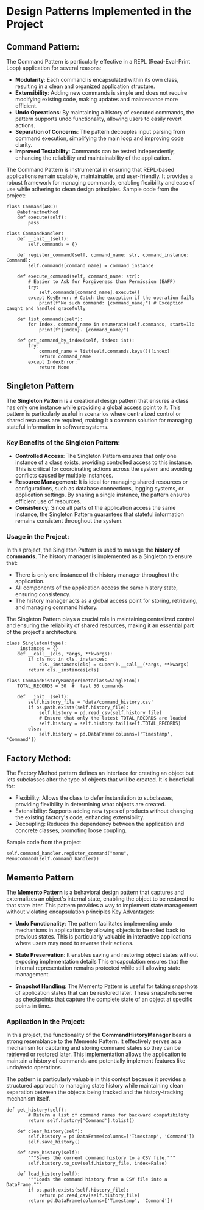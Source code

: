 # Design Patterns Implemented in the Project

## Command Pattern:
The Command Pattern is particularly effective in a REPL (Read-Eval-Print Loop) application for several reasons:

- **Modularity**: Each command is encapsulated within its own class, resulting in a clean and organized application structure.
- **Extensibility**: Adding new commands is simple and does not require modifying existing code, making updates and maintenance more efficient.
- **Undo Operations**: By maintaining a history of executed commands, the pattern supports undo functionality, allowing users to easily revert actions.
- **Separation of Concerns**: The pattern decouples input parsing from command execution, simplifying the main loop and improving code clarity.
- **Improved Testability**: Commands can be tested independently, enhancing the reliability and maintainability of the application.

The Command Pattern is instrumental in ensuring that REPL-based applications remain scalable, maintainable, and user-friendly. It provides a robust framework for managing commands, enabling flexibility and ease of use while adhering to clean design principles.
Sample code from the project: 
```
class Command(ABC):
    @abstractmethod
    def execute(self):
        pass

class CommandHandler:
    def __init__(self):
        self.commands = {}

    def register_command(self, command_name: str, command_instance: Command):
        self.commands[command_name] = command_instance

    def execute_command(self, command_name: str):
        # Easier to Ask for Forgiveness than Permission (EAFP)
        try:
            self.commands[command_name].execute()
        except KeyError: # Catch the exception if the operation fails
            print(f"No such command: {command_name}") # Exception caught and handled gracefully

    def list_commands(self):
        for index, command_name in enumerate(self.commands, start=1):
            print(f"{index}. {command_name}")

    def get_command_by_index(self, index: int):
        try:
            command_name = list(self.commands.keys())[index]
            return command_name
        except IndexError:
            return None
```
## Singleton Pattern

The **Singleton Pattern** is a creational design pattern that ensures a class has only one instance while providing a global access point to it. This pattern is particularly useful in scenarios where centralized control or shared resources are required, making it a common solution for managing stateful information in software systems.

### Key Benefits of the Singleton Pattern:
- **Controlled Access**: The Singleton Pattern ensures that only one instance of a class exists, providing controlled access to this instance. This is critical for coordinating actions across the system and avoiding conflicts caused by multiple instances.
- **Resource Management**: It is ideal for managing shared resources or configurations, such as database connections, logging systems, or application settings. By sharing a single instance, the pattern ensures efficient use of resources.
- **Consistency**: Since all parts of the application access the same instance, the Singleton Pattern guarantees that stateful information remains consistent throughout the system.

### Usage in the Project:
In this project, the Singleton Pattern is used to manage the **history of commands**. The history manager is implemented as a Singleton to ensure that:
- There is only one instance of the history manager throughout the application.
- All components of the application access the same history state, ensuring consistency.
- The history manager acts as a global access point for storing, retrieving, and managing command history.

The Singleton Pattern plays a crucial role in maintaining centralized control and ensuring the reliability of shared resources, making it an essential part of the project's architecture.

```
class Singleton(type):
    _instances = {}
    def __call__(cls, *args, **kwargs):
        if cls not in cls._instances:
            cls._instances[cls] = super().__call__(*args, **kwargs)
        return cls._instances[cls]

class CommandHistoryManager(metaclass=Singleton):
    TOTAL_RECORDS = 50  #  last 50 commands

    def __init__(self):
        self.history_file = 'data/command_history.csv'
        if os.path.exists(self.history_file):
            self.history = pd.read_csv(self.history_file)
            # Ensure that only the latest TOTAL_RECORDS are loaded
            self.history = self.history.tail(self.TOTAL_RECORDS)
        else:
            self.history = pd.DataFrame(columns=['Timestamp', 'Command'])
```
## Factory Method:
The Factory Method pattern defines an interface for creating an object but lets subclasses alter the type of objects that will be created. It is beneficial for:

- Flexibility: Allows the class to defer instantiation to subclasses, providing flexibility in determining what objects are created.
- Extensibility: Supports adding new types of products without changing the existing factory's code, enhancing extensibility.
- Decoupling: Reduces the dependency between the application and concrete classes, promoting loose coupling.

Sample code from the project
```
self.command_handler.register_command("menu", MenuCommand(self.command_handler))

```
## Memento Pattern

The **Memento Pattern** is a behavioral design pattern that captures and externalizes an object's internal state, enabling the object to be restored to that state later. This pattern provides a way to implement state management without violating encapsulation principles Key Advantages:

- **Undo Functionality**: The pattern facilitates implementing undo mechanisms in applications by allowing objects to be rolled back to previous states. This is particularly valuable in interactive applications where users may need to reverse their actions.

- **State Preservation**: It enables saving and restoring object states without exposing implementation details This encapsulation ensures that the internal representation remains protected while still allowing state management.

- **Snapshot Handling**: The Memento Pattern is useful for taking snapshots of application states that can be restored later. These snapshots serve as checkpoints that capture the complete state of an object at specific points in time.

### Application in the Project:

In this project, the functionality of the **CommandHistoryManager** bears a strong resemblance to the Memento Pattern. It effectively serves as a mechanism for capturing and storing command states so they can be retrieved or restored later. This implementation allows the application to maintain a history of commands and potentially implement features like undo/redo operations.

The pattern is particularly valuable in this context because it provides a structured approach to managing state history while maintaining clean separation between the objects being tracked and the history-tracking mechanism itself.

```
def get_history(self):
        # Return a list of command names for backward compatibility
        return self.history['Command'].tolist()

    def clear_history(self):
        self.history = pd.DataFrame(columns=['Timestamp', 'Command'])
        self.save_history()

    def save_history(self):
        """Saves the current command history to a CSV file."""
        self.history.to_csv(self.history_file, index=False)

    def load_history(self):
        """Loads the command history from a CSV file into a DataFrame."""
        if os.path.exists(self.history_file):
            return pd.read_csv(self.history_file)
        return pd.DataFrame(columns=['Timestamp', 'Command'])
```